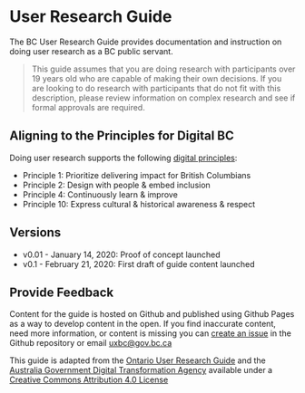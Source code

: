 # User Research Guide
The BC User Research Guide provides documentation and instruction on doing user research as a BC public servant.

>This guide assumes that you are doing research with participants over 19 years old who are capable of making their own decisions. If you are looking to do research with participants that do not fit with this description, please review information on complex research and see if formal approvals are required.

## Aligning to the Principles for Digital BC

Doing user research supports the following [digital principles](https://github.com/bcgov/digital-principles):

- Principle 1: Prioritize delivering impact for British Columbians
- Principle 2: Design with people & embed inclusion
- Principle 4: Continuously learn & improve
- Principle 10: Express cultural & historical awareness & respect

## Versions
- v0.01 - January 14, 2020: Proof of concept launched
- v0.1 - February 21, 2020: First draft of guide content launched

## Provide Feedback

Content for the guide is hosted on Github and published using Github Pages as a way to develop content in the open. If you find inaccurate content, need more information, or content is missing you can [create an issue](https://github.com/bcgov/user-research-guide/issues/new/choose) in the Github repository or email <uxbc@gov.bc.ca>

This guide is adapted from the [Ontario User Research Guide](https://www.ontario.ca/page/user-research-guide) and the [Australia Government Digital Transformation Agency](https://www.dta.gov.au/help-and-advice/build-and-improve-services/user-research) available under a [Creative Commons Attribution 4.0 License](http://creativecommons.org/licenses/by/4.0/)

